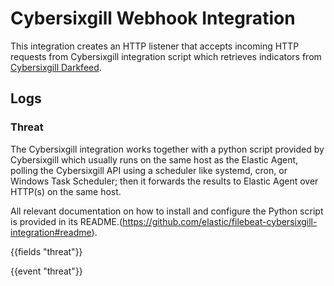 # Cybersixgill Webhook Integration

This integration creates an HTTP listener that accepts incoming HTTP requests from Cybersixgill integration script which retrieves indicators from [Cybersixgill Darkfeed](https://www.cybersixgill.com/products/darkfeed/).

## Logs

### Threat

The Cybersixgill integration works together with a python script provided by Cybersixgill which usually runs on the same host as the Elastic Agent, polling the Cybersixgill API using a scheduler like systemd, cron, or Windows Task Scheduler; then it forwards the results to Elastic Agent over HTTP(s) on the same host.

All relevant documentation on how to install and configure the Python script is provided in its README.(https://github.com/elastic/filebeat-cybersixgill-integration#readme).

{{fields "threat"}}

{{event "threat"}}